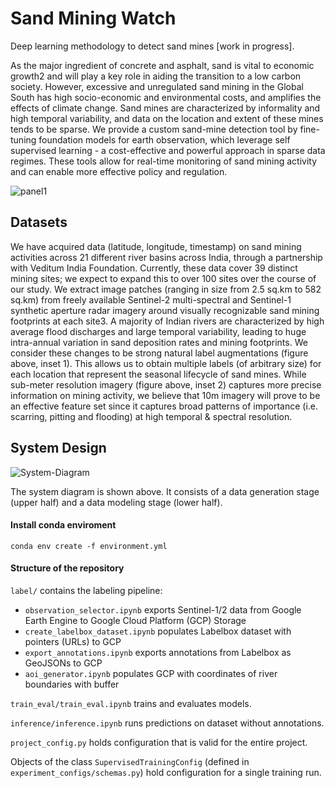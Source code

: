 # Sand Mining Watch
Deep learning methodology to detect sand mines [work in progress].

As the major ingredient of concrete and asphalt, sand is vital to economic growth2 and will play a key role in aiding the transition to a low carbon society. However, excessive and unregulated sand mining in the Global South has high socio-economic and environmental costs, and amplifies the effects of climate change. Sand mines are characterized by informality and high temporal variability, and data on the location and extent of these mines tends to be sparse. We provide a custom sand-mine detection tool by fine-tuning foundation models for earth observation, which leverage self supervised learning - a cost-effective and powerful approach in sparse data regimes. These tools allow for real-time monitoring of sand mining activity and can enable more effective policy and regulation.


![panel1](https://github.com/BerkeleySandProject/sandmining-watch/assets/2422530/50def1fa-52b9-4d8d-8c9d-d655d03ecaef)

## Datasets
We have acquired data (latitude, longitude, timestamp) on sand mining activities across 21 different river basins across India, through a partnership with Veditum India Foundation. Currently, these data cover 39 distinct mining sites; we expect to expand this to over 100 sites over the course
of our study. We extract image patches (ranging in size from 2.5 sq.km to 582 sq.km) from freely available Sentinel-2 multi-spectral and Sentinel-1 synthetic aperture radar imagery around visually recognizable sand mining footprints at each site3. A majority of Indian rivers are characterized by high average flood discharges and large temporal variability, leading to huge intra-annual variation in sand deposition rates and mining footprints. We consider these changes to be strong natural label augmentations (figure above, inset 1). This allows us to obtain multiple labels (of arbitrary size) for each location that represent the seasonal lifecycle of sand mines. While sub-meter resolution imagery (figure above, inset 2) captures more precise information on mining activity, we believe that 10m imagery will prove to be an effective feature set since it captures broad patterns of importance (i.e. scarring, pitting and flooding) at high temporal & spectral resolution.


## System Design
![System-Diagram](https://github.com/BerkeleySandProject/sandmining-watch/assets/2422530/a72e09c8-1c81-49e3-858a-dfb8c9375a85)

The system diagram is shown above. It consists of a data generation stage (upper half) and a data modeling stage (lower half).


#### Install conda enviroment
```
conda env create -f environment.yml
```

#### Structure of the repository

`label/` contains the labeling pipeline:
- `observation_selector.ipynb` exports Sentinel-1/2 data from Google Earth Engine to Google Cloud Platform (GCP) Storage
- `create_labelbox_dataset.ipynb` populates Labelbox dataset with pointers (URLs) to GCP
- `export_annotations.ipynb` exports annotations from Labelbox as GeoJSONs to GCP
- `aoi_generator.ipynb` populates GCP with coordinates of river boundaries with buffer


`train_eval/train_eval.ipynb` trains and evaluates models.

`inference/inference.ipynb` runs predictions on dataset without annotations.

`project_config.py` holds configuration that is valid for the entire project.

Objects of the class `SupervisedTrainingConfig` (defined in `experiment_configs/schemas.py`) hold configuration for a single training run.
